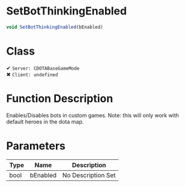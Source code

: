 # SetBotThinkingEnabled
```js
void SetBotThinkingEnabled(bEnabled)
```
# Class
✔ `Server: CDOTABaseGameMode`  
✖ `Client: undefined`  

# Function Description
Enables/Disables bots in custom games. Note: this will only work with default heroes in the dota map.
# Parameters
Type|Name|Description
--|--|--
bool|bEnabled|No Description Set
